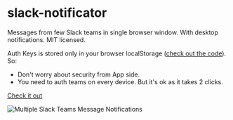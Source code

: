 # slack-notificator
Messages from few Slack teams in single browser window. With desktop notifications. MIT licensed.

Auth Keys is stored only in your browser localStorage ([check out the code](https://github.com/jeka-kiselyov/slack-notificator/blob/master/scripts/slackAuth.js)). So:

 - Don't worry about security from App side.
 - You need to auth teams on every device. But it's ok as it takes 2 clicks.

[Check it out](http://jeka-kiselyov.github.io/slack-notificator/) 

![Multiple Slack Teams Message Notifications](http://jeka-kiselyov.github.io/slack-notificator/Screenshot.png)